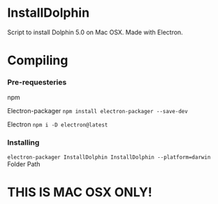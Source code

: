 # InstallDolphin

Script to install Dolphin 5.0 on Mac OSX. Made with Electron.

# Compiling

### Pre-requesteries

npm

Electron-packager `npm install electron-packager --save-dev`

Electron `npm i -D electron@latest`

### Installing

`electron-packager InstallDolphin InstallDolphin --platform=darwin`
                    Folder Path
                    
# THIS IS MAC OSX ONLY!
